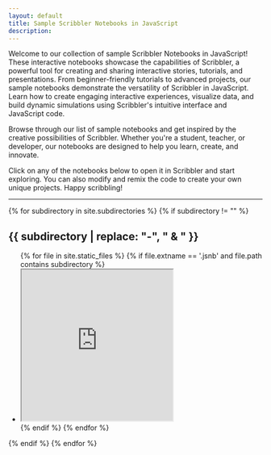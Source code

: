 ```yaml
---
layout: default
title: Sample Scribbler Notebooks in JavaScript
description: 
---
```

Welcome to our collection of sample Scribbler Notebooks in JavaScript! These interactive notebooks showcase the capabilities of Scribbler, a powerful tool for creating and sharing interactive stories, tutorials, and presentations. From beginner-friendly tutorials to advanced projects, our sample notebooks demonstrate the versatility of Scribbler in JavaScript. Learn how to create engaging interactive experiences, visualize data, and build dynamic simulations using Scribbler's intuitive interface and JavaScript code.

Browse through our list of sample notebooks and get inspired by the creative possibilities of Scribbler. Whether you're a student, teacher, or developer, our notebooks are designed to help you learn, create, and innovate.

Click on any of the notebooks below to open it in Scribbler and start exploring. You can also modify and remix the code to create your own unique projects. Happy scribbling!
<hr>


{% for subdirectory in site.subdirectories %}
{% if subdirectory != "" %}
<h2>{{ subdirectory | replace: "-", " & " }}</h2>
<ul class="row">
{% for file in site.static_files %}
{% if file.extname == '.jsnb' and file.path contains subdirectory %}
<li class="col-md-3 col-sm-6 col-xs-12 mb-4 sampleCard">
  <iframe height="300px" src="https://app.scribbler.live/?hide-menu=true&jsnb=https://examples.scribbler.live{{ file.path }}"></iframe>
<!--
  <a href="https://app.scribbler.live/?jsnb=https://examples.scribbler.live{{ file.path }}">{{ file.name | replace: '-', ' ' | replace: '_', ' ' | remove: '.jsnb' }}</a>
  -->
</li>
{% endif %}
{% endfor %}
</ul>
{% endif %}
{% endfor %}




